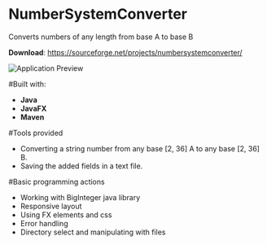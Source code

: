 # NumberSystemConverter
Converts numbers of any length from base A to base B

**Download**: https://sourceforge.net/projects/numbersystemconverter/

![Application Preview](https://github.com/CrazzyBeer/NumberSystemConverter/blob/master/src/main/resources/FXML/preview.png "Preview image")

#Built with:
* **Java**
* **JavaFX**
* **Maven**


#Tools provided
* Converting a string number from any base [2, 36] A to any base [2, 36] B.
* Saving the added fields in a text file.


#Basic programming actions
* Working with BigInteger java library
* Responsive layout
* Using FX elements and css
* Error handling
* Directory select and manipulating with files
